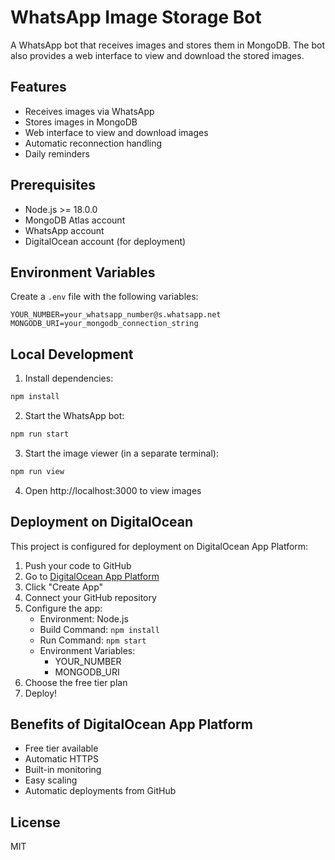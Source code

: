 # WhatsApp Image Storage Bot

A WhatsApp bot that receives images and stores them in MongoDB. The bot also provides a web interface to view and download the stored images.

## Features
- Receives images via WhatsApp
- Stores images in MongoDB
- Web interface to view and download images
- Automatic reconnection handling
- Daily reminders

## Prerequisites
- Node.js >= 18.0.0
- MongoDB Atlas account
- WhatsApp account
- DigitalOcean account (for deployment)

## Environment Variables
Create a `.env` file with the following variables:
```
YOUR_NUMBER=your_whatsapp_number@s.whatsapp.net
MONGODB_URI=your_mongodb_connection_string
```

## Local Development
1. Install dependencies:
```bash
npm install
```

2. Start the WhatsApp bot:
```bash
npm run start
```

3. Start the image viewer (in a separate terminal):
```bash
npm run view
```

4. Open http://localhost:3000 to view images

## Deployment on DigitalOcean
This project is configured for deployment on DigitalOcean App Platform:

1. Push your code to GitHub
2. Go to [DigitalOcean App Platform](https://cloud.digitalocean.com/apps)
3. Click "Create App"
4. Connect your GitHub repository
5. Configure the app:
   - Environment: Node.js
   - Build Command: `npm install`
   - Run Command: `npm start`
   - Environment Variables:
     - YOUR_NUMBER
     - MONGODB_URI
6. Choose the free tier plan
7. Deploy!

## Benefits of DigitalOcean App Platform
- Free tier available
- Automatic HTTPS
- Built-in monitoring
- Easy scaling
- Automatic deployments from GitHub

## License
MIT
